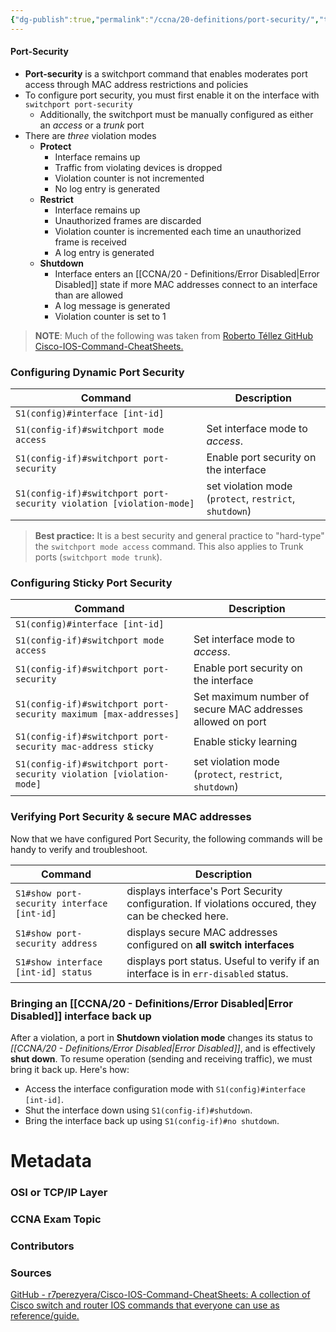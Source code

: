 ```yaml
---
{"dg-publish":true,"permalink":"/ccna/20-definitions/port-security/","tags":["defs_ccna"]}
---
```


#### Port-Security
- **Port-security** is a switchport command that enables moderates port access through MAC address restrictions and policies
- To configure port security, you must first enable it on the interface with `switchport port-security`
	- Additionally, the switchport must be manually configured as either an *access* or a *trunk* port
- There are *three* violation modes
	- **Protect**
		- Interface remains up
		- Traffic from violating devices is dropped
		- Violation counter is not incremented
		- No log entry is generated
	- **Restrict**
		- Interface remains up
		- Unauthorized frames are discarded
		- Violation counter is incremented each time an unauthorized frame is received
		- A log entry is generated
	- **Shutdown**
		- Interface enters an [[CCNA/20 - Definitions/Error Disabled\|Error Disabled]] state if more MAC addresses connect to an interface than are allowed
		- A log message is generated
		- Violation counter is set to 1

>  **NOTE**: Much of the following was taken from [Roberto Téllez GitHub Cisco-IOS-Command-CheatSheets.](https://github.com/r7perezyera/Cisco-IOS-Command-CheatSheets)
### Configuring Dynamic Port Security
Command|Description
---|---
``S1(config)#interface [int-id]``|
``S1(config-if)#switchport mode access``|Set interface mode to *access*.
``S1(config-if)#switchport port-security``|Enable port security on the interface
``S1(config-if)#switchport port-security violation [violation-mode]``|set violation mode (``protect``, ``restrict``, ``shutdown``)

>**Best practice:** It is a best security and general practice to "hard-type" the `switchport mode access` command. This also applies to Trunk ports (`switchport mode trunk`).

### Configuring Sticky Port Security
Command|Description
---|---
``S1(config)#interface [int-id]``|
``S1(config-if)#switchport mode access``|Set interface mode to *access*.
``S1(config-if)#switchport port-security``|Enable port security on the interface
``S1(config-if)#switchport port-security maximum [max-addresses]``|Set maximum number of secure MAC addresses allowed on port
``S1(config-if)#switchport port-security mac-address sticky``|Enable sticky learning
``S1(config-if)#switchport port-security violation [violation-mode]``|set violation mode (``protect``, ``restrict``, ``shutdown``)

### Verifying Port Security & secure MAC addresses
Now that we have configured Port Security, the following commands will be handy to verify and troubleshoot.

Command|Description
---|---
``S1#show port-security interface [int-id]``|displays interface's Port Security configuration. If violations occured, they can be checked here.
``S1#show port-security address``|displays secure MAC addresses configured on **all switch interfaces**
``S1#show interface [int-id] status``|displays port status. Useful to verify if an interface is in ``err-disabled`` status.

### Bringing an [[CCNA/20 - Definitions/Error Disabled\|Error Disabled]] interface back up

After a violation, a port in **Shutdown violation mode** changes its status to *[[CCNA/20 - Definitions/Error Disabled\|Error Disabled]]*, and is effectively **shut down**. To resume operation (sending and receiving traffic), we must bring it back up. Here's how:

* Access the interface configuration mode with ``S1(config)#interface [int-id]``.
* Shut the interface down using ``S1(config-if)#shutdown``.
* Bring the interface back up using ``S1(config-if)#no shutdown``.


# Metadata
### OSI or TCP/IP Layer

### CCNA Exam Topic

### Contributors

### Sources
[GitHub - r7perezyera/Cisco-IOS-Command-CheatSheets: A collection of Cisco switch and router IOS commands that everyone can use as reference/guide.](https://github.com/r7perezyera/Cisco-IOS-Command-CheatSheets)